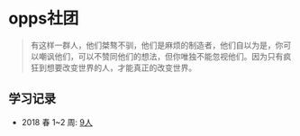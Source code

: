 # opps社团
> 有这样一群人，他们桀骜不驯，他们是麻烦的制造者，他们自以为是，你可以嘲讽他们，可以不赞同他们的想法，但你唯独不能忽视他们。因为只有疯狂到想要改变世界的人，才能真正的改变世界。
## 学习记录
* 2018 春 1~2 周: [9人](./flags/2018-3-4.md)
